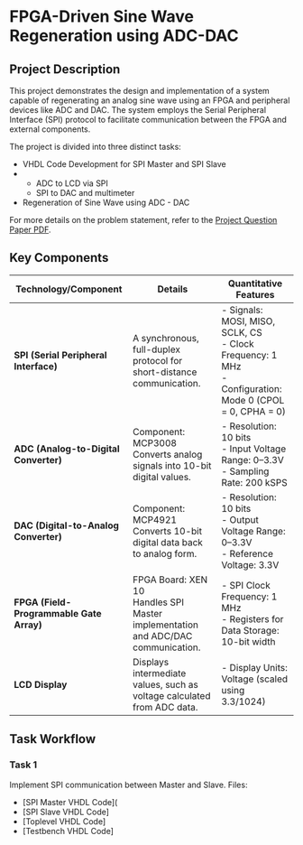 # FPGA-Driven Sine Wave Regeneration using ADC-DAC
## **Project Description**
This project demonstrates the design and implementation of a system capable of regenerating an analog sine wave using an FPGA and peripheral devices like ADC and DAC. The system employs the Serial Peripheral Interface (SPI) protocol to facilitate communication between the FPGA and external components.

The project is divided into three distinct tasks:

* VHDL Code Development for SPI Master and SPI Slave
* -  ADC to LCD via SPI
  -  SPI to DAC and multimeter
* Regeneration of Sine Wave using ADC - DAC

For more details on the problem statement, refer to the [Project Question Paper PDF](ProjectQuestionPaper.pdf).

## **Key Components**

| **Technology/Component**    | **Details**                                                                                          | **Quantitative Features**                                      |
|------------------------------|------------------------------------------------------------------------------------------------------|---------------------------------------------------------------|
| **SPI (Serial Peripheral Interface)** | A synchronous, full-duplex protocol for short-distance communication.                           | - Signals: MOSI, MISO, SCLK, CS<br>- Clock Frequency: 1 MHz<br>- Configuration: Mode 0 (CPOL = 0, CPHA = 0) |
| **ADC (Analog-to-Digital Converter)**  | Component: MCP3008<br>Converts analog signals into 10-bit digital values.                       | - Resolution: 10 bits<br>- Input Voltage Range: 0–3.3V<br>- Sampling Rate: 200 kSPS |
| **DAC (Digital-to-Analog Converter)**  | Component: MCP4921<br>Converts 10-bit digital data back to analog form.                        | - Resolution: 10 bits<br>- Output Voltage Range: 0–3.3V<br>- Reference Voltage: 3.3V |
| **FPGA (Field-Programmable Gate Array)** | FPGA Board: XEN 10<br>Handles SPI Master implementation and ADC/DAC communication.       | - SPI Clock Frequency: 1 MHz<br>- Registers for Data Storage: 10-bit width |
| **LCD Display**              | Displays intermediate values, such as voltage calculated from ADC data.                             | - Display Units: Voltage (scaled using 3.3/1024) |

## Task Workflow 
### Task 1 
Implement SPI communication between Master and Slave.
Files:
- [SPI Master VHDL Code](
- [SPI Slave VHDL Code]
- [Toplevel VHDL Code]
- [Testbench VHDL Code] 

